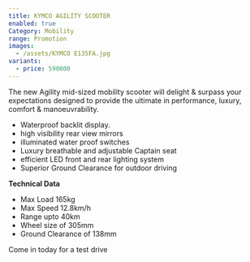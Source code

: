 ```yaml
---
title: KYMCO AGILITY SCOOTER
enabled: true
Category: Mobility
range: Promotion
images:
  - /assets/KYMCO E135FA.jpg
variants:
  - price: 590000
---
```

The new Agility mid-sized mobility scooter will delight & surpass your expectations designed to provide the ultimate in performance, luxury, comfort & manoeuvrability. 
* Waterproof backlit display.
* high visibility rear view mirrors
* illuminated water proof switches
* Luxury breathable and adjustable Captain seat
* efficient LED front and rear lighting system
* Superior Ground Clearance for outdoor driving

**Technical Data**
* Max Load 165kg
* Max Speed 12.8km/h
* Range upto 40km
* Wheel size of 305mm
* Ground Clearance of 138mm

Come in today for a test drive